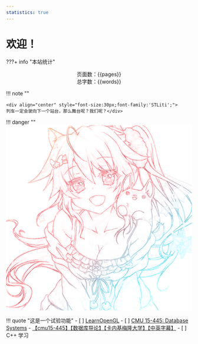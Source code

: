 ```yaml
---
statistics: true
---
```


# 欢迎！


???+ info "本站统计"
    <center>页面数：{{pages}} </center>
    <center>总字数：{{words}} </center>


!!! note ""
	<center></center>
	
	<div align="center" style="font-size:30px;font-family:'STLiti';">
    列车一定会驶向下一个站台，那么舞台呢？我们呢？</div>


!!! danger ""
	<img src="image/OneLastSora.png" id="sora"/>

!!! quote "这是一个试验功能"
	- [ ]  [LearnOpenGL](https://learnopengl.com/)
	- [ ]  [CMU 15-445: Database Systems](https://csdiy.wiki/%E6%95%B0%E6%8D%AE%E5%BA%93%E7%B3%BB%E7%BB%9F/15445/)
		- [【cmu15-445】【数据库导论】【卡内基梅隆大学】【中英字幕】](https://www.bilibili.com/video/BV1cM4y1n7HL/?vd_source=2b9f6fcc0b53b5f5e1607a9e3e8c83bd)
	- [ ]  C++ 学习
